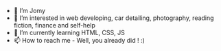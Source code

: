 - 👋 I’m Jomy
- 👀 I’m interested in web developing, car detailing, photography, reading fiction, finance and self-help
- 🌱 I’m currently learning HTML, CSS, JS
- 📫 How to reach me - Well, you already did ! :) 
<!---
trock111jomy/trock111jomy is a ✨ special ✨ repository because its `README.md` (this file) appears on your GitHub profile.
You can click the Preview link to take a look at your changes.
--->
